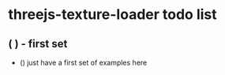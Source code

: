 # threejs-texture-loader todo list


## (  ) - first set
* () just have a first set of examples here
